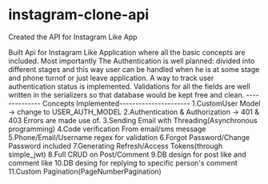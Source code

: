 # instagram-clone-api
Created the API for Instagram Like App

Built Api for Instagram Like Application where all the basic concepts are included. Most importantly The Authentication is well planned: divided into different stages and 
this way user can be handled when he is at some stage and phone turnof or just leave application. A way to track user authentication status is implemented. Validations for 
all the fields are well written in the serializers so that database would be kept free and clean.
-------------- Concepts Implemented----------------------
1.CustomUser Model -> change to USER_AUTH_MODEL
2.Authentication & Authorization -> 401 & 403 Errors are made use of.
3.Sending Email with Threading(Asynchronous programming)
4.Code verification From email/sms message
5.Phone/Email/Username regex for validation
6.Forgot Password/Change Password included
7.Generating Refresh/Access Tokens(through simple_jwt)
8.Full CRUD on Post/Comment
9.DB design for post like and comment like
10.DB desing for replying to specific person's comment
11.Custom Pagination(PageNumberPagination)
